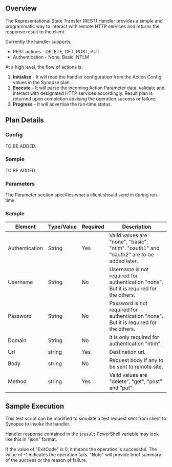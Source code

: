 ﻿
## Overview  
The Representational State Transfer (REST) Handler provides a simple and programmatic way to interact with remote HTTP services and returns the response result to the client.

Currently the handler supports:  
* REST actions - DELETE, GET, POST, PUT
* Authentication - None, Basic, NTLM

At a high level, the flow of actions is:  
1. **Initialize** - It will read the handler configuration from the Action Config values in the Synapse plan.  
2. **Execute** - It will parse the incoming Action Parameter data, validate and interact with designated HTTP services accordingly. Result plan is returned upon completion advising the operation success or failure.
3. **Progress** - It will advertise the run-time status.

## Plan Details
### Config
TO BE ADDED.

### Sample
TO BE ADDED.

### Parameters
The Parameter section specifies what a client should send in during run-time.

### Sample
<script src="https://gist.github.com/SynapseGists/6bd5c22910d9072b403750db349457a6.js"></script>

|Element|Type/Value|Required|Description
|-------|----------|--------|-----------
|Authentication|String|Yes|Valid values are "none", "basic", "ntlm". "oauth1" and "oauth2" are to be added later.
|Username|String|No|Username is not required for authentication "none". But it is required for the others.
|Password|String|No|Password is not required for authentication "none". But it is required for the others.
|Domain|String|No|It is only required for authentication "ntlm".
|Url|string|Yes|Destination url. 
|Body|string|No|Request body if any to be sent to remote site.
|Method|string|Yes|Valid values are "delete", "get", "post" and "put".


## Sample Execution
This test script can be modified to simulate a test request sent from client to Synapse to invoke the handler.

<script src="https://gist.github.com/SynapseGists/4c4f0e38f06eab89cdaab0dd59c9d87c.js"></script>

Handler response contained in the `$result` PowerShell variable  may look like this in "json" format.

<script src="https://gist.github.com/SynapseGists/4748af8d42ca6cd150b94fb7614a90d6.js"></script>

If the value of "ExitCode" is 0, it means the operation is successful. The value of -1 indicates the operation fails. "Note" will provide brief summary of the success or the reason of failure.